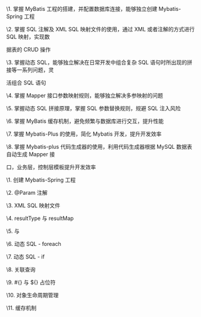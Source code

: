 \1. 掌握 MyBatis 工程的搭建，并配置数据库连接，能够独立创建 Mybatis-Spring 工程

\2. 掌握 SQL 注解及 XML SQL 映射文件的使用，通过 XML 或者注解的方式进行 SQL 映射，实现数

据表的 CRUD 操作

\3. 掌握动态 SQL，能够独立解决在日常开发中组合复杂 SQL 语句时所出现的拼接等一系列问题，灵

活组合 SQL 语句

\4. 掌握 Mapper 接口参数映射规则，能够独立解决多参映射的问题

\5. 掌握动态 SQL 拼接原理，掌握 SQL 参数替换规则，规避 SQL 注入风险

\6. 掌握 MyBatis 缓存机制，避免频繁与数据库进行交互，提升性能

\7. 掌握 Mybatis-Plus 的使用，简化 Mybatis 开发，提升开发效率

\8. 掌握 Mybatis-plus 代码生成器的使用，利用代码生成器根据 MySQL 数据表自动生成 Mapper 接

口，业务层，控制层模板提升开发效率



\1. 创建 Mybatis-Spring 工程

\2. @Param 注解

\3. XML SQL 映射文件

\4. resultType 与 resultMap

\5. <sql> 与 <include>

\6. 动态 SQL - foreach

\7. 动态 SQL - if

\8. 关联查询

\9. #{} 与 ${} 占位符

\10. 对象生命周期管理

\11. 缓存机制